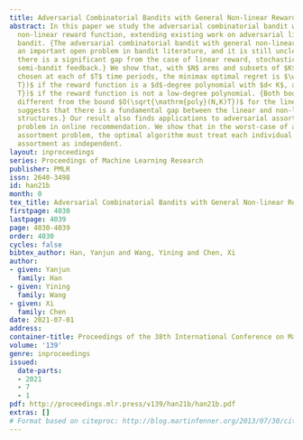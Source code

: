 ```yaml
---
title: Adversarial Combinatorial Bandits with General Non-linear Reward Functions
abstract: In this paper we study the adversarial combinatorial bandit with a known
  non-linear reward function, extending existing work on adversarial linear combinatorial
  bandit. {The adversarial combinatorial bandit with general non-linear reward is
  an important open problem in bandit literature, and it is still unclear whether
  there is a significant gap from the case of linear reward, stochastic bandit, or
  semi-bandit feedback.} We show that, with $N$ arms and subsets of $K$ arms being
  chosen at each of $T$ time periods, the minimax optimal regret is $\widetilde\Theta_{d}(\sqrt{N^d
  T})$ if the reward function is a $d$-degree polynomial with $d< K$, and $\Theta_K(\sqrt{N^K
  T})$ if the reward function is not a low-degree polynomial. {Both bounds are significantly
  different from the bound $O(\sqrt{\mathrm{poly}(N,K)T})$ for the linear case, which
  suggests that there is a fundamental gap between the linear and non-linear reward
  structures.} Our result also finds applications to adversarial assortment optimization
  problem in online recommendation. We show that in the worst-case of adversarial
  assortment problem, the optimal algorithm must treat each individual $\binom{N}{K}$
  assortment as independent.
layout: inproceedings
series: Proceedings of Machine Learning Research
publisher: PMLR
issn: 2640-3498
id: han21b
month: 0
tex_title: Adversarial Combinatorial Bandits with General Non-linear Reward Functions
firstpage: 4030
lastpage: 4039
page: 4030-4039
order: 4030
cycles: false
bibtex_author: Han, Yanjun and Wang, Yining and Chen, Xi
author:
- given: Yanjun
  family: Han
- given: Yining
  family: Wang
- given: Xi
  family: Chen
date: 2021-07-01
address:
container-title: Proceedings of the 38th International Conference on Machine Learning
volume: '139'
genre: inproceedings
issued:
  date-parts:
  - 2021
  - 7
  - 1
pdf: http://proceedings.mlr.press/v139/han21b/han21b.pdf
extras: []
# Format based on citeproc: http://blog.martinfenner.org/2013/07/30/citeproc-yaml-for-bibliographies/
---
```

